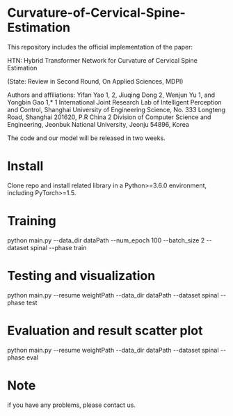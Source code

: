 # Curvature-of-Cervical-Spine-Estimation

This repository includes the official implementation of the paper:

HTN: Hybrid Transformer Network for Curvature of Cervical Spine Estimation

(State: Review in Second Round, On Applied Sciences, MDPI)

Authors and affiliations:
Yifan Yao 1, 2, Jiuqing Dong 2, Wenjun Yu 1, and Yongbin Gao 1,*
1	International Joint Research Lab of Intelligent Perception and Control, Shanghai University of Engineering Science, No. 333 Longteng Road, Shanghai 201620, P.R China
2	Division of Computer Science and Engineering, Jeonbuk National University, Jeonju 54896, Korea

The code and our model will be released in two weeks.

# Install
Clone repo and install related library in a Python>=3.6.0 environment, including PyTorch>=1.5.

# Training
python main.py --data_dir dataPath --num_epoch 100 --batch_size 2 --dataset spinal --phase train

# Testing and visualization
python main.py --resume weightPath --data_dir dataPath --dataset spinal  --phase test

# Evaluation and result scatter plot
python main.py --resume weightPath --data_dir dataPath --dataset spinal  --phase eval

# Note
if you have any problems, please contact us.
